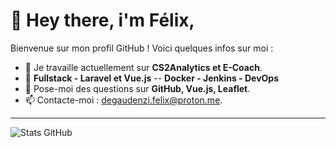 # 👋 Hey there, i'm Félix,

Bienvenue sur mon profil GitHub ! Voici quelques infos sur moi :
- 🔭 Je travaille actuellement sur **CS2Analytics et E-Coach**.
- 🌱 **Fullstack - Laravel et Vue.js** -- **Docker - Jenkins - DevOps**
- 💬 Pose-moi des questions sur **GitHub, Vue.js, Leaflet**.
- 📫 Contacte-moi : [degaudenzi.felix@proton.me](mailto:degaudenzi.felix@proton.me).

---

![Stats GitHub](https://github-readme-stats.vercel.app/api?username=feixeth&show_icons=true&theme=dark)

